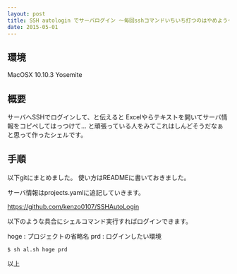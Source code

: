 ```yaml
---
layout: post
title: SSH autologin でサーバログイン 〜毎回sshコマンドいちいち打つのはやめよう〜
date: 2015-05-01
---
```


## 環境
MacOSX 10.10.3 Yosemite


## 概要

サーバへSSHでログインして、と伝えると
Excelやらテキストを開いてサーバ情報をコピペしてはっつけて...
と頑張っている人をみてこれはしんどそうだなぁ
と思って作ったシェルです。


## 手順

以下gitにまとめました。
使い方はREADMEに書いておきました。

サーバ情報はprojects.yamlに追記していきます。

https://github.com/kenzo0107/SSHAutoLogin


以下のような具合にシェルコマンド実行すればログインできます。

hoge : プロジェクトの省略名
prd : ログインしたい環境

```console
$ sh al.sh hoge prd
```

以上
